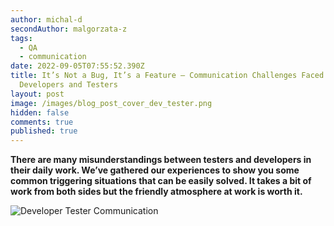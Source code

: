 ```yaml
---
author: michal-d
secondAuthor: malgorzata-z
tags:
  - QA
  - communication
date: 2022-09-05T07:55:52.390Z
title: It’s Not a Bug, It’s a Feature – Communication Challenges Faced by
  Developers and Testers
layout: post
image: /images/blog_post_cover_dev_tester.png
hidden: false
comments: true
published: true
---
```

**There are many misunderstandings between testers and developers in their daily work. We’ve gathered our experiences to show you some common triggering situations that can be easily solved. It takes a bit of work from both sides but the friendly atmosphere at work is worth it.**

<div class="image"><img src="/images/blog_post_cover_dev_tester.png" alt="Developer Tester Communication" title="undefined"  /> </div>